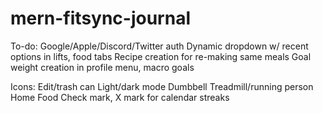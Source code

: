 # mern-fitsync-journal

To-do:
Google/Apple/Discord/Twitter auth
Dynamic dropdown w/ recent options in lifts, food tabs
Recipe creation for re-making same meals
Goal weight creation in profile menu, macro goals

Icons:
Edit/trash can
Light/dark mode
Dumbbell
Treadmill/running person
Home
Food
Check mark, X mark for calendar streaks
